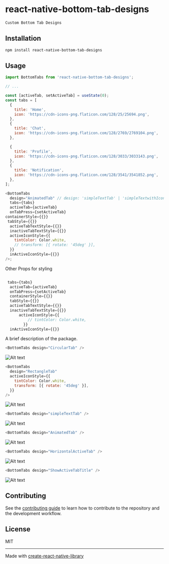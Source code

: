 # react-native-bottom-tab-designs

```js
Custom Bottom Tab Designs
```

## Installation

```sh
npm install react-native-bottom-tab-designs
```

## Usage

```js
import BottomTabs from 'react-native-bottom-tab-designs';

// ...

const [activeTab, setActiveTab] = useState(0);
const tabs = [
  {
    title: 'Home',
    icon: 'https://cdn-icons-png.flaticon.com/128/25/25694.png',
  },
  {
    title: 'Chat',
    icon: 'https://cdn-icons-png.flaticon.com/128/2769/2769104.png',
  },

  {
    title: 'Profile',
    icon: 'https://cdn-icons-png.flaticon.com/128/3033/3033143.png',
  },
  {
    title: 'Notification',
    icon: 'https://cdn-icons-png.flaticon.com/128/3541/3541852.png',
  },
];

<BottomTabs
  design="AnimatedTab" // design: 'simpleTextTab' | 'simpleTextwithIcon' | 'RectangleTab' | 'ShowActiveTabTitle' | 'HorizontalActiveTab' | 'CircularTab' | 'AnimatedTab';
  tabs={tabs}
  activeTab={activeTab}
  onTabPress={setActiveTab}
containerStyle={{}}
 tabStyle={{}}
  activeTabTextStyle={{}}
  inactiveTabTextStyle={{}}
  activeIconStyle={{
    tintColor: Color.white,
    // transform: [{ rotate: '45deg' }],
  }}
  inActiveIconStyle={{}}
/>;
```

Other Props for styling

```js

 tabs={tabs}
  activeTab={activeTab}
  onTabPress={setActiveTab}
  containerStyle={{}}
  tabStyle={{}}
  activeTabTextStyle={{}}
  inactiveTabTextStyle={{}}
      activeIconStyle={{
          // tintColor: Color.white,
        }}
  inActiveIconStyle={{}}
```

A brief description of the package.

```js
<BottomTabs design="CircularTab" />
```

![Alt text](https://github.com/Sandy2210-cool/react-native-bottom-tab-designs/blob/main/example/assets/circular.png?raw=true)

```js
<BottomTabs
  design="RectangleTab"
  activeIconStyle={{
    tintColor: Color.white,
    transform: [{ rotate: '45deg' }],
  }}
/>
```

![Alt text](https://github.com/Sandy2210-cool/react-native-bottom-tab-designs/blob/main/example/assets/rectangle.png?raw=true)

```js
<BottomTabs design="simpleTextTab" />
```

![Alt text](https://github.com/Sandy2210-cool/react-native-bottom-tab-designs/blob/main/example/assets/simpleTextTab.png?raw=true)

```js
<BottomTabs design="AnimatedTab" />
```

![Alt text](https://github.com/Sandy2210-cool/react-native-bottom-tab-designs/blob/main/example/assets/AnimatedTab.png?raw=true)

```js
<BottomTabs design="HorizontalActiveTab" />
```

![Alt text](https://github.com/Sandy2210-cool/react-native-bottom-tab-designs/blob/main/example/assets/HorizontalActiveTab.png?raw=true)

```js
<BottomTabs design="ShowActiveTabTitle" />
```

![Alt text](https://github.com/Sandy2210-cool/react-native-bottom-tab-designs/blob/main/example/assets/ShowActiveTabTitle.png?raw=true)

## Contributing

See the [contributing guide](CONTRIBUTING.md) to learn how to contribute to the repository and the development workflow.

## License

MIT

---

Made with [create-react-native-library](https://github.com/callstack/react-native-builder-bob)
